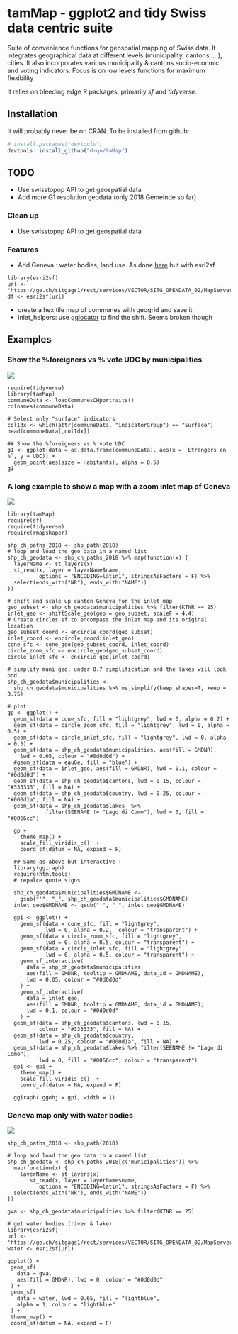 # tamMap - ggplot2 and tidy Swiss data centric suite

Suite of convenience functions for geospatial mapping of Swiss data. It integrates geographical data at different levels (municipality, cantons, ...), cities. It also incorporates various municipality & cantons socio-econmic and voting indicators. Focus is on low levels functions for maximum flexibility

It relies on bleeding edge R packages, primarily *sf* and *tidyverse*. 

## Installation

It will probably never be on CRAN. To be installed from github:

``` r
# install.packages("devtools")
devtools::install_github("d-qn/taMap")
```

## TODO
* Use swisstopop API to get geospatial data
* Add more G1 resolution geodata (only 2018 Gemeinde so far)

### Clean up
* Use swisstopop API to get geospatial data

### Features
* Add Geneva : water bodies, land use. As done [here](https://xvrdm.github.io/2017/09/15/create-maps-from-sitg-files-with-sf-and-ggplot2/) but with esri2sf 

```
library(esri2sf)
url <- 'https://ge.ch/sitgags1/rest/services/VECTOR/SITG_OPENDATA_02/MapServer/6186'
df <- esri2sf(url)
```

* create a hex tile map of communes with geogrid and save it
* inlet_helpers: use [gglocator](https://stackoverflow.com/questions/9450873/locator-equivalent-in-ggplot2-for-maps?utm_medium=organic&utm_source=google_rich_qa&utm_campaign=google_rich_qa) to find the shift. Seems broken though

## Examples

### Show the %foreigners vs % vote UDC by municipalities

![](man/figures/README-municipalitiyIndicators_scatter.png)

```{r municipalities features}
require(tidyverse)
library(tamMap)
communeData <- loadCommunesCHportraits()
colnames(communeData)

# Select only "surface" indicators
colIdx <- which(attr(communeData, "indicatorGroup") == "Surface")
head(communeData[,colIdx])

## Show the %foreigners vs % vote UDC
g1 <- ggplot(data = as.data.frame(communeData), aes(x = `Etrangers en %`, y = UDC)) + 
  geom_point(aes(size = Habitants), alpha = 0.5)
g1
```


### A long example to show a map with a zoom inlet map of Geneva

![](man/figures/README-inletMap-1.png)

```{r inletMap, echo = FALSE}
library(tamMap)
require(sf)
require(tidyverse)
require(rmapshaper)

shp_ch_paths_2018 <- shp_path(2018)
# loop and load the geo data in a named list
shp_ch_geodata <- shp_ch_paths_2018 %>% map(function(x) {
  layerName <- st_layers(x)
  st_read(x, layer = layerName$name, 
          options = "ENCODING=latin1", stringsAsFactors = F) %>% 
  select(ends_with("NR"), ends_with("NAME"))
})

# shift and scale up canton Geneva for the inlet map
geo_subset <- shp_ch_geodata$municipalities %>% filter(KTNR == 25)
inlet_geo <- shiftScale_geo(geo = geo_subset, scaleF = 4.4)
# Create circles sf to encompass the inlet map and its original location
geo_subset_coord <- encircle_coord(geo_subset)
inlet_coord <- encircle_coord(inlet_geo)
cone_sfc <- cone_geo(geo_subset_coord, inlet_coord)
circle_zoom_sfc <- encircle_geo(geo_subset_coord)
circle_inlet_sfc <- encircle_geo(inlet_coord)

# simplify muni geo, under 0.7 simplification and the lakes will look odd
shp_ch_geodata$municipalities <- 
  shp_ch_geodata$municipalities %>% ms_simplify(keep_shapes=T, keep = 0.75)

# plot
gp <- ggplot() +
  geom_sf(data = cone_sfc, fill = "lightgrey", lwd = 0, alpha = 0.2) +  
  geom_sf(data = circle_zoom_sfc, fill = "lightgrey", lwd = 0, alpha = 0.5) +
  geom_sf(data = circle_inlet_sfc, fill = "lightgrey", lwd = 0, alpha = 0.5) +
  geom_sf(data = shp_ch_geodata$municipalities, aes(fill = GMDNR), 
    lwd = 0.05, colour = "#0d0d0d") +
  #geom_sf(data = eauGe, fill = "blue") +
  geom_sf(data = inlet_geo, aes(fill = GMDNR), lwd = 0.1, colour = "#0d0d0d") +
  geom_sf(data = shp_ch_geodata$cantons, lwd = 0.15, colour = "#333333", fill = NA) +
  geom_sf(data = shp_ch_geodata$country, lwd = 0.25, colour = "#000d1a", fill = NA) +
  geom_sf(data = shp_ch_geodata$lakes  %>% 
            filter(SEENAME != "Lago di Como"), lwd = 0, fill = "#0066cc")

  gp + 
    theme_map() +
    scale_fill_viridis_c()  +
    coord_sf(datum = NA, expand = F)
```

```{r same but interactive, echo = F, eval = F}
  ## Same as above but interactive !
  library(ggiraph)
  require(htmltools)
  # repalce quote signs
  
  shp_ch_geodata$municipalities$GMDNAME <- 
    gsub("'", "_", shp_ch_geodata$municipalities$GMDNAME)
  inlet_geo$GMDNAME <- gsub("'", "_", inlet_geo$GMDNAME)
  
  gpi <- ggplot() +
    geom_sf(data = cone_sfc, fill = "lightgrey", 
            lwd = 0, alpha = 0.2,  colour = "transparent") +  
    geom_sf(data = circle_zoom_sfc, fill = "lightgrey", 
            lwd = 0, alpha = 0.5, colour = "transparent") +
    geom_sf(data = circle_inlet_sfc, fill = "lightgrey", 
            lwd = 0, alpha = 0.5, colour = "transparent") +
    geom_sf_interactive(
      data = shp_ch_geodata$municipalities, 
      aes(fill = GMDNR, tooltip = GMDNAME, data_id = GMDNAME), 
      lwd = 0.05, colour = "#0d0d0d"
    ) +
    geom_sf_interactive(
      data = inlet_geo, 
      aes(fill = GMDNR, tooltip = GMDNAME, data_id = GMDNAME),
      lwd = 0.1, colour = "#0d0d0d"
    ) +
  geom_sf(data = shp_ch_geodata$cantons, lwd = 0.15, 
          colour = "#333333", fill = NA) +
  geom_sf(data = shp_ch_geodata$country, 
          lwd = 0.25, colour = "#000d1a", fill = NA) +
  geom_sf(data = shp_ch_geodata$lakes %>% filter(SEENAME != "Lago di Como"), 
          lwd = 0, fill = "#0066cc", colour = "transparent")
  gpi <- gpi + 
    theme_map() +
    scale_fill_viridis_c()  +
    coord_sf(datum = NA, expand = F)
  
  ggiraph( ggobj = gpi, width = 1)
```
### Geneva map only with water bodies

![](man/figures/README-GenevaMapWater-1.png)

```{r GenevaMapWater, echo = F}
shp_ch_paths_2018 <- shp_path(2018)

# loop and load the geo data in a named list
shp_ch_geodata <- shp_ch_paths_2018[c('municipalities')] %>% 
  map(function(x) {
    layerName <- st_layers(x)
       st_read(x, layer = layerName$name, 
          options = "ENCODING=latin1", stringsAsFactors = F) %>% 
  select(ends_with("NR"), ends_with("NAME"))
})

gva <- shp_ch_geodata$municipalities %>% filter(KTNR == 25)

# get water bodies (river & lake)
library(esri2sf)
url <- 'https://ge.ch/sitgags1/rest/services/VECTOR/SITG_OPENDATA_02/MapServer/6186'
water <- esri2sf(url)

ggplot() + 
 geom_sf(
   data = gva,
   aes(fill = GMDNR), lwd = 0, colour = "#0d0d0d"
 ) + 
 geom_sf(
   data = water, lwd = 0.65, fill = "lightblue", 
   alpha = 1, colour = "lightblue"
 ) +
 theme_map() +
 coord_sf(datum = NA, expand = F)

```

